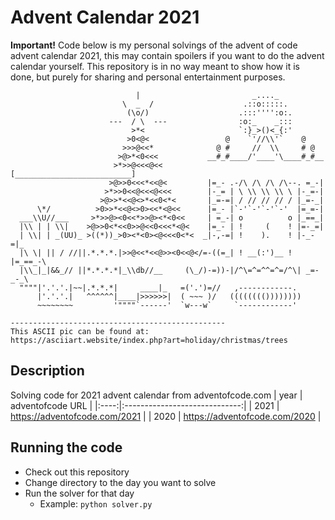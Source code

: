 # Advent Calendar 2021

__Important!__
Code below is my personal solvings of the advent of code advent calendar 2021, this may contain spoilers if you want to do the advent calendar yourself.
This repository is in no way meant to show how it is done, but purely for sharing and personal entertainment purposes.

```
                            |                         _...._
                         \  _  /                    .::o:::::.
                          (\o/)                    .:::'''':o:.
                      ---  / \  ---                :o:_    _:::
                           >*<                     `:}_>()<_{:'
                          >0<@<                 @    `'//\\'`    @
                         >>>@<<*              @ #     //  \\     # @
                        >@>*<0<<<           __#_#____/'____'\____#_#__
                       >*>>@<<<@<<         [__________________________]
                      >@>>0<<<*<<@<         |=_- .-/\ /\ /\ /\--. =_-|
                     >*>>0<<@<<<@<<<        |-_= | \ \\ \\ \\ \ |-_=-|
                    >@>>*<<@<>*<<0<*<       |_=-=| / // // // / |_=-_|
      \*/          >0>>*<<@<>0><<*<@<<      |=_- |`-'`-'`-'`-'  |=_=-|
  ___\\U//___     >*>>@><0<<*>>@><*<0<<     | =_-| o          o |_==_|
  |\\ | | \\|    >@>>0<*<<0>>@<<0<<<*<@<    |=_- | !     (    ! |=-_=|
  | \\| | _(UU)_ >((*))_>0><*<0><@<<<0<*<  _|-,-=| !    ).    ! |-_-=|_
  |\ \| || / //||.*.*.*.|>>@<<*<<@>><0<<@</=-((=_| ! __(:')__ ! |=_==_-\
  |\\_|_|&&_// ||*.*.*.*|_\\db//__     (\_/)-=))-|/^\=^=^^=^=/^\| _=-_-_\
  """"|'.'.'.|~~|.*.*.*|     ____|_   =('.')=//   ,------------.
      |'.'.'.|   ^^^^^^|____|>>>>>>|  ( ~~~ )/   (((((((())))))))
      ~~~~~~~~         '""""`------'  `w---w`     `------------'

------------------------------------------------
This ASCII pic can be found at:
https://asciiart.website/index.php?art=holiday/christmas/trees
```

## Description
Solving code for 2021 advent calendar from adventofcode.com
| year |       adventofcode URL        |
|:----:|:-----------------------------:|
| 2021 | https://adventofcode.com/2021 |
| 2020 | https://adventofcode.com/2020 |

## Running the code
- Check out this repository
- Change directory to the day you want to solve
- Run the solver for that day
    - Example: `python solver.py`
